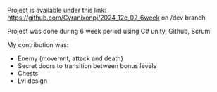 Project is available under this link: https://github.com/Cyranixonpj/2024_12c_02_6week on /dev branch

Project was done during 6 week period using C# unity, Github, Scrum

My contribution was:
- Enemy (movemnt, attack and death)
- Secret doors to transition between bonus levels
- Chests
- Lvl design
